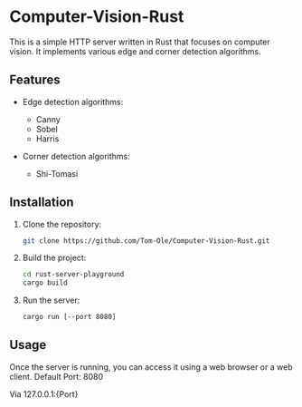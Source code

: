 # Computer-Vision-Rust

This is a simple HTTP server written in Rust that focuses on computer vision. It implements various edge and corner detection algorithms.

## Features

- Edge detection algorithms:
    - Canny
    - Sobel
    - Harris

- Corner detection algorithms:
    - Shi-Tomasi
## Installation

1. Clone the repository:

     ```bash
     git clone https://github.com/Tom-Ole/Computer-Vision-Rust.git
     ```

2. Build the project:

     ```bash
     cd rust-server-playground
     cargo build
     ```

3. Run the server:

     ```bash
     cargo run [--port 8080]
     ```

## Usage

Once the server is running, you can access it using a web browser or a web client.
Default Port: 8080

Via 127.0.0.1:{Port}
